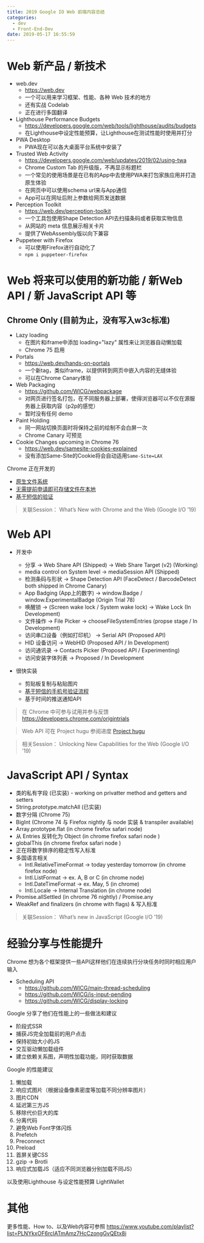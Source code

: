 ```yaml
---
title: 2019 Google IO Web 前端内容总结
categories:
  - dev
  - Front-End-Dev
date: 2019-05-17 16:55:59
---
```


# Web 新产品 / 新技术
- web.dev
  - https://web.dev
  - 一个可以用来学习框架、性能、各种 Web 技术的地方
  - 还有实战 Codelab
  - 正在进行多国翻译
- Lighthouse Performance Budgets
  - https://developers.google.com/web/tools/lighthouse/audits/budgets
  - 在Lighthouse中设定性能预算，让Lighthouse在测试性能时使用并打分
- PWA Desktop
  - PWA现在可以各大桌面平台系统中安装了
- Trusted Web Activity
  - https://developers.google.com/web/updates/2019/02/using-twa
  - Chrome Custom Tab 的升级版，不再显示标题栏
  - 一个常见的使用场景是在已有的App中去使用PWA来打包家族应用并打造原生体验
  - 在网页中可以使用schema url来与App通信
  - App可以在网址后附上参数给网页发送数据
- Perception Toolkit
  - https://web.dev/perception-toolkit
  - 一个工具包使用Shape Detection API去扫描条码或者获取实物信息
  - 从网站的 meta 信息展示相关卡片
  - 提供了WebAssembly版以向下兼容
- Puppeteer with Firefox
  - 可以使用Firefox进行自动化了
  - `npm i puppeteer-firefox`

<!-- more -->

# Web 将来可以使用的新功能 / 新Web API / 新 JavaScript API 等

## Chrome Only (目前为止，没有写入w3c标准)
- Lazy loading
  - 在图片和iframe中添加 loading="lazy" 属性来让浏览器自动懒加载
  - Chrome 75 启用
- Portals
  - https://web.dev/hands-on-portals
  - 一个新tag，类似iframe，以提供转到网页中嵌入内容的无缝体验
  - 可以在Chrome Canary体验
- Web Packaging
  - https://github.com/WICG/webpackage
  - 对网页进行签名打包，在不同服务器上部署，使得浏览器可以不仅在源服务器上获取内容（p2p的感觉）
  - 暂时没有任何 demo
- Paint Holding
  - 同一网站切换页面时将保持之前的绘制不会白屏一次
  - Chrome Canary 可预览
- Cookie Changes upcoming in Chrome 76
  - https://web.dev/samesite-cookies-explained
  - 没有添加Same-Site的Cookie将会自动适用`Same-Site=LAX`

Chrome 正在开发的

- [原生文件系统](https://github.com/WICG/native-file-system)
- [无需提前申请即可存储文件在本地](https://bugs.chromium.org/p/chromium/issues/detail?id=897276)
- [基于短信的验证](https://github.com/sso-google/sms-otp-retrieval)

> 关联Session： What’s New with Chrome and the Web (Google I/O ’19)

# Web API

- 开发中
  - 分享 -> Web Share API (Shipped) -> Web Share Target (v2) (Working)
  - media control on System level -> mediaSession API (Shipped)
  - 检测条码与形状 -> Shape Detection API (FaceDetect / BarcodeDetect both shipped in Chrome Canary) 
  - App Badging (App上的数字) -> window.Badge / window.ExperimentalBadge (Origin Trial 78)
  - 唤醒锁 -> (Screen wake lock / System wake lock) -> Wake Lock (In Development)
  - 文件操作 -> File Picker -> chooseFileSystemEntries (propse stage / In Development)
  - 访问串口设备（例如打印机） -> Serial API (Proposed API)
  - HID 设备访问 -> WebHID (Proposed API / In Development)
  - 访问通讯录 -> Contacts Picker (Proposed API / Experimenting)
  - 访问安装字体列表 -> Proposed / In Development

- 很快实装
  - 剪贴板复制与粘贴图片 
  - [基于短信的手机号验证流程](https://bit.ly/sms-verification-explainer)
  - 基于时间的推送通知API

> 在 Chrome 中可参与试用并参与反馈
> https://developers.chrome.com/origintrials

> Web API 可在 Project hugu 参阅进度 [Project hugu](https://bugs.chromium.org/p/chromium/issues/list?can=2&q=proj-fugu&sort=m&colspec=ID%20Pri%20M%20Stars%20ReleaseBlock%20Component%20Status%20Owner%20Summary%20OS%20Modified)

> 相关Session： Unlocking New Capabilities for the Web (Google I/O ’19)

# JavaScript API / Syntax
- 类的私有字段 (已实装) - working on privatter method and getters and setters
- String.prototype.matchAll (已实装)
- 数字分隔 (Chrome 75)
- BigInt (Chrome 74 与 Firefox nightly 与 node 实装 & transpiler available)
- Array.prototype.flat (in chrome firefox safari node)
- 从 Entries 反转化为 Object  (in chrome firefox safari node )
- globalThis (in chrome firefox safari node )
- 正在将数字排序的稳定性写入标准
- 多国语言相关
  - Intl.RelativeTimeFormat -> today yesterday tomorrow (in chrome firefox node)
  - Intl.ListFormat -> ex. A, B or C  (in chrome node)
  - Intl.DateTimeFormat -> ex. May, 5  (in chrome)
  - Intl.Locale -> Internal Translation (in chrome node)
- Promise.allSettled (in chrome 76 nightly) / Promise.any
- WeakRef and finalizers (in chrome with flags) & 写入标准

> 关联Session： What’s new in JavaScript (Google I/O ’19)

# 经验分享与性能提升

Chrome 想为各个框架提供一些API这样他们在连续执行分块任务时同时相应用户输入

- Scheduling API
  - https://github.com/WICG/main-thread-scheduling
  - https://github.com/WICG/is-input-pending
  - https://github.com/WICG/display-locking


Google 分享了他们在性能上的一些做法和建议

- 阶段式SSR
- 捕获JS完全加载前的用户点击
- 保持初始大小的JS
- 交互驱动懒加载组件
- 建立依赖关系图，声明性加载功能，同时获取数据

Google 的性能建议

1. 懒加载
2. 响应式图片（根据设备像素密度等加载不同分辨率图片）
3. 图片CDN
4. 延迟第三方JS
5. 移除代价巨大的库
6. 分离代码
7. 避免Web Font字体闪烁
8. Prefetch
9. Preconnect
10. Preload
11. 首屏关键CSS
12. gzip -> Brotli 
13. 响应式加载JS（适应不同浏览器分别加载不同JS）

以及使用Lighthouse 与设定性能预算 LightWallet

# 其他

更多性能、How to、以及Web内容可参照
https://www.youtube.com/playlist?list=PLNYkxOF6rcIATmAmz7HcCzongGvQEtx8i

<!-- Google 的架构建议
1. 为不断发展的Web API而设计程序
2. 避免惩罚新浏览器（polyfill等）
3. 持续服务器缓存，保持高CDN命中率
4. 避免重大修改并增强现有工具 -->



